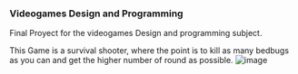 ### Videogames Design and Programming

Final Proyect for the videogames Design and programming subject.

This Game is a survival shooter, where the point is to kill as many bedbugs as you can and get the higher number of round as possible.
![image](https://github.com/Sanfi0111/ProyectoVideojuegos/assets/91148763/dd861575-c05a-476c-ad24-b4bd6bffb463)
